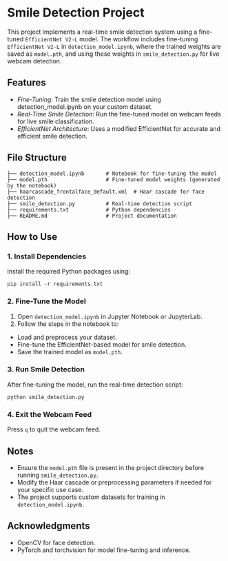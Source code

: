 # Smile Detection Project

This project implements a real-time smile detection system using a fine-tuned `EfficientNet V2-L` model. The workflow includes fine-tuning `EfficientNet V2-L` in `detection_model.ipynb`, where the trained weights are saved as `model.pth`, and using these weights in `smile_detection.py` for live webcam detection.


## Features

* *Fine-Tuning*: Train the smile detection model using detection_model.ipynb on your custom dataset.
* *Real-Time Smile Detection*: Run the fine-tuned model on webcam feeds for live smile classification.
* *EfficientNet Architecture*: Uses a modified EfficientNet for accurate and efficient smile detection.

## File Structure

```
├── detection_model.ipynb       # Notebook for fine-tuning the model  
├── model.pth                   # Fine-tuned model weights (generated by the notebook)  
├── haarcascade_frontalface_default.xml  # Haar cascade for face detection  
├── smile_detection.py          # Real-time detection script  
├── requirements.txt            # Python dependencies  
├── README.md                   # Project documentation  
```


## How to Use

### 1. Install Dependencies

Install the required Python packages using:

```
pip install -r requirements.txt  
```


### 2. Fine-Tune the Model

1. Open `detection_model.ipynb` in Jupyter Notebook or JupyterLab.
2. Follow the steps in the notebook to:
  * Load and preprocess your dataset.
  * Fine-tune the EfficientNet-based model for smile detection.
  * Save the trained model as `model.pth`.

### 3. Run Smile Detection

After fine-tuning the model, run the real-time detection script:

```
python smile_detection.py  
```

### 4. Exit the Webcam Feed

Press `q` to quit the webcam feed.


## Notes

* Ensure the `model.pth` file is present in the project directory before running `smile_detection.py`.
* Modify the Haar cascade or preprocessing parameters if needed for your specific use case.
* The project supports custom datasets for training in `detection_model.ipynb`.


## Acknowledgments

* OpenCV for face detection.
* PyTorch and torchvision for model fine-tuning and inference.
